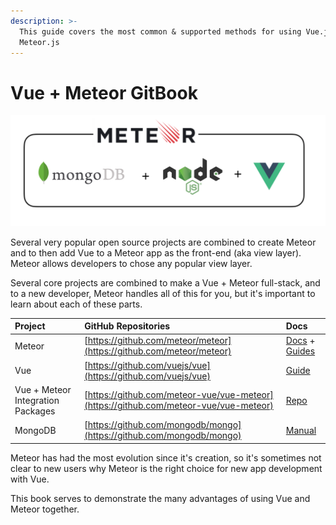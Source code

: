 ```yaml
---
description: >-
  This guide covers the most common & supported methods for using Vue.js with
  Meteor.js
---
```


# Vue + Meteor GitBook

![Vue + Meteor Stack at the simplest level](.gitbook/assets/image%20%283%29.png)

Several very popular open source projects are combined to create Meteor and to then add Vue to a Meteor app as the front-end \(aka view layer\).   Meteor allows developers to chose any popular view layer.

Several core projects are combined to make a Vue + Meteor full-stack, and to a new developer, Meteor handles all of this for you, but it's important to learn about each of these parts.

| Project | GitHub Repositories | Docs |
| :--- | :--- | :--- |
| Meteor | [https://github.com/meteor/meteor](https://github.com/meteor/meteor) | [Docs](https://docs.meteor.com/) + [Guides](https://guide.meteor.com/) |
| Vue | [https://github.com/vuejs/vue](https://github.com/vuejs/vue) | [Guide](https://vuejs.org/v2/guide/) |
| Vue + Meteor Integration Packages | [https://github.com/meteor-vue/vue-meteor](https://github.com/meteor-vue/vue-meteor) | [Repo](https://github.com/meteor-vue/vue-meteor) |
| MongoDB | [https://github.com/mongodb/mongo](https://github.com/mongodb/mongo) | [Manual](https://docs.mongodb.com/manual/) |

Meteor has had the most evolution since it's creation, so it's sometimes not clear to new users why Meteor is the right choice for new app development with Vue.  

This book serves to demonstrate the many advantages of using Vue and Meteor together.

